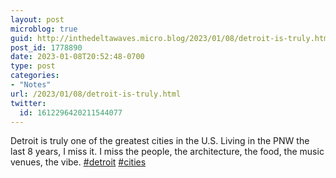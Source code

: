 ```yaml
---
layout: post
microblog: true
guid: http://inthedeltawaves.micro.blog/2023/01/08/detroit-is-truly.html
post_id: 1778890
date: 2023-01-08T20:52:48-0700
type: post
categories:
- "Notes"
url: /2023/01/08/detroit-is-truly.html
twitter:
  id: 1612296420211544077
---
```

<p>Detroit is truly one of the greatest cities in the U.S. Living in the PNW the last 8 years, I miss it. I miss the people, the architecture, the food, the music venues, the vibe. <a href="https://mastodon.social/tags/detroit" class="mention hashtag" rel="tag">#<span>detroit</span></a> <a href="https://mastodon.social/tags/cities" class="mention hashtag" rel="tag">#<span>cities</span></a></p>
